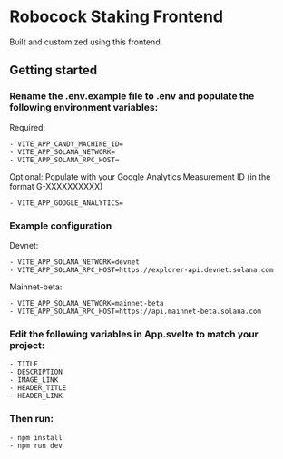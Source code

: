 # Robocock Staking Frontend

Built and customized using this frontend.

## Getting started

### Rename the .env.example file to .env and populate the following environment variables:

Required:

```
- VITE_APP_CANDY_MACHINE_ID=
- VITE_APP_SOLANA_NETWORK=
- VITE_APP_SOLANA_RPC_HOST=
```

Optional:
Populate with your Google Analytics Measurement ID (in the format G-XXXXXXXXXX)

```
- VITE_APP_GOOGLE_ANALYTICS=
```

### Example configuration
Devnet:
```
- VITE_APP_SOLANA_NETWORK=devnet
- VITE_APP_SOLANA_RPC_HOST=https://explorer-api.devnet.solana.com
```

Mainnet-beta:
```
- VITE_APP_SOLANA_NETWORK=mainnet-beta
- VITE_APP_SOLANA_RPC_HOST=https://api.mainnet-beta.solana.com
```

### Edit the following variables in App.svelte to match your project:

```
- TITLE
- DESCRIPTION
- IMAGE_LINK
- HEADER_TITLE
- HEADER_LINK
```

### Then run:

```
- npm install
- npm run dev
```


